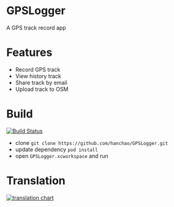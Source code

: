 # GPSLogger

A GPS track record app

# Features
* Record GPS track 
* View history track 
* Share track by email 
* Upload track to OSM

# Build
[![Build Status](https://travis-ci.org/hanchao/GPSLogger.svg?branch=master)](https://travis-ci.org/hanchao/GPSLogger)
* clone
```git clone https://github.com/hanchao/GPSLogger.git```
* update dependency
```pod install```
* open ```GPSLogger.xcworkspace``` and run

# Translation
[![translation chart](https://www.transifex.com/projects/p/gpslogger/chart/image_png)](https://www.transifex.com/projects/p/gpslogger)
